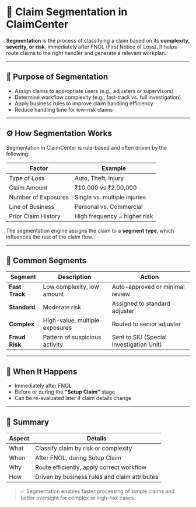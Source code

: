 # 🧠 Claim Segmentation in ClaimCenter

**Segmentation** is the process of classifying a claim based on its **complexity, severity, or risk**, immediately after FNOL (First Notice of Loss). It helps route claims to the right handler and generate a relevant workplan.

---

## 🎯 Purpose of Segmentation

- Assign claims to appropriate users (e.g., adjusters or supervisors)
- Determine workflow complexity (e.g., fast-track vs. full investigation)
- Apply business rules to improve claim handling efficiency
- Reduce handling time for low-risk claims

---

## ⚙️ How Segmentation Works

Segmentation in ClaimCenter is rule-based and often driven by the following:

| Factor              | Example                             |
|---------------------|--------------------------------------|
| Type of Loss         | Auto, Theft, Injury                 |
| Claim Amount         | ₹10,000 vs ₹2,00,000                |
| Number of Exposures  | Single vs. multiple injuries        |
| Line of Business     | Personal vs. Commercial             |
| Prior Claim History  | High frequency = higher risk        |

The segmentation engine assigns the claim to a **segment type**, which influences the rest of the claim flow.

---

## 🧩 Common Segments

| Segment      | Description                            | Action                                 |
|--------------|----------------------------------------|----------------------------------------|
| **Fast Track** | Low complexity, low amount             | Auto-approved or minimal review        |
| **Standard**   | Moderate risk                          | Assigned to standard adjuster          |
| **Complex**    | High-value, multiple exposures         | Routed to senior adjuster              |
| **Fraud Risk** | Pattern of suspicious activity         | Sent to SIU (Special Investigation Unit)|

---

## 🔁 When It Happens

- Immediately after FNOL
- Before or during the **"Setup Claim"** stage
- Can be re-evaluated later if claim details change

---

## 🧠 Summary

| Aspect        | Details |
|---------------|---------|
| What          | Classify claim by risk or complexity |
| When          | After FNOL, during Setup Claim       |
| Why           | Route efficiently, apply correct workflow |
| How           | Driven by business rules and claim attributes |

> ✅ Segmentation enables faster processing of simple claims and better oversight for complex or high-risk cases.

